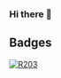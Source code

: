 ### Hi there 👋

## Badges

[![R203](https://certificates.researchertraining.cloud.edu.au/static/R203.svg)](https://certificates.researchertraining.cloud.edu.au/certificate/tyui)

<!--
**jangari/jangari** is a ✨ _special_ ✨ repository because its `README.md` (this file) appears on your GitHub profile.

Here are some ideas to get you started:

- 🔭 I’m currently working on ...
- 🌱 I’m currently learning ...
- 👯 I’m looking to collaborate on ...
- 🤔 I’m looking for help with ...
- 💬 Ask me about ...
- 📫 How to reach me: ...
- 😄 Pronouns: ...
- ⚡ Fun fact: ...
-->
